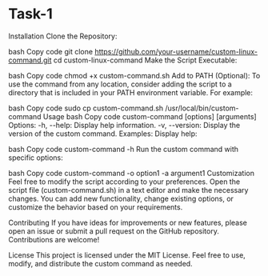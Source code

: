 # Task-1
Installation
Clone the Repository:

bash
Copy code
git clone https://github.com/your-username/custom-linux-command.git
cd custom-linux-command
Make the Script Executable:

bash
Copy code
chmod +x custom-command.sh
Add to PATH (Optional):
To use the command from any location, consider adding the script to a directory that is included in your PATH environment variable. For example:

bash
Copy code
sudo cp custom-command.sh /usr/local/bin/custom-command
Usage
bash
Copy code
custom-command [options] [arguments]
Options:
-h, --help: Display help information.
-v, --version: Display the version of the custom command.
Examples:
Display help:

bash
Copy code
custom-command -h
Run the custom command with specific options:

bash
Copy code
custom-command -o option1 -a argument1
Customization
Feel free to modify the script according to your preferences. Open the script file (custom-command.sh) in a text editor and make the necessary changes. You can add new functionality, change existing options, or customize the behavior based on your requirements.

Contributing
If you have ideas for improvements or new features, please open an issue or submit a pull request on the GitHub repository. Contributions are welcome!

License
This project is licensed under the MIT License. Feel free to use, modify, and distribute the custom command as needed.




